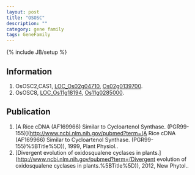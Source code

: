 ```yaml
---
layout: post
title: "OSOSC"
description: ""
category: gene family
tags: GeneFamily
---
```

{% include JB/setup %}

## Information
1. OsOSC2,CAS1, [LOC_Os02g04710](http://rice.plantbiology.msu.edu/cgi-bin/ORF_infopage.cgi?orf=LOC_Os02g04710), [Os02g0139700](http://rapdb.dna.affrc.go.jp/viewer/gbrowse_details/irgsp1?name=Os02g0139700).
2. OsOSC8, [LOC_Os11g18194](http://rice.plantbiology.msu.edu/cgi-bin/ORF_infopage.cgi?orf=LOC_Os11g18194), [Os11g0285000](http://rapdb.dna.affrc.go.jp/viewer/gbrowse_details/irgsp1?name=Os11g0285000).

## Publication
1. [A Rice cDNA (AF169966) Similar to Cycloartenol Synthase. (PGR99-155)](http://www.ncbi.nlm.nih.gov/pubmed?term=(A Rice cDNA (AF169966) Similar to Cycloartenol Synthase. (PGR99-155)%5BTitle%5D)), 1999, Plant Physiol..
2. [Divergent evolution of oxidosqualene cyclases in plants.](http://www.ncbi.nlm.nih.gov/pubmed?term=(Divergent evolution of oxidosqualene cyclases in plants.%5BTitle%5D)), 2012, New Phytol..


